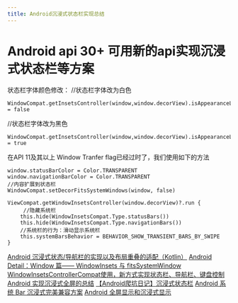 ```yaml
---
title: Android沉浸式状态栏实现总结
---
```



# Android api 30+ 可用新的api实现沉浸式状态栏等方案
状态栏字体颜色修改：
//状态栏字体改为白色
```
WindowCompat.getInsetsController(window,window.decorView).isAppearanceLightStatusBars = false
```
//状态栏字体改为黑色
```
WindowCompat.getInsetsController(window,window.decorView).isAppearanceLightStatusBars = true
```


在API 11及其以上 Window Tranfer flag已经过时了，我们使用如下的方法
```      
window.statusBarColor = Color.TRANSPARENT
window.navigationBarColor = Color.TRANSPARENT
//内容扩展到状态栏
WindowCompat.setDecorFitsSystemWindows(window, false)
​
ViewCompat.getWindowInsetsController(window.decorView)?.run {
     //隐藏系统栏
    this.hide(WindowInsetsCompat.Type.statusBars())
    this.hide(WindowInsetsCompat.Type.navigationBars())
    //系统栏的行为：滑动显示系统栏
    this.systemBarsBehavior = BEHAVIOR_SHOW_TRANSIENT_BARS_BY_SWIPE
}

```
[Android 沉浸式状态/导航栏的实现以及布局重叠的适配（Kotlin）](https://juejin.cn/post/7252231214529282085)
[Android Detail：Window 篇—— WindowInsets 与 fitsSystemWindow](https://juejin.cn/post/7038422081528135687#heading-28)
[WindowInsetsControllerCompat使用，新方式实现状态栏、导航栏、键盘控制](https://blog.csdn.net/StjunF/article/details/121840122)
[Android 实现沉浸式全屏的总结](https://juejin.cn/post/7139495545206210590)
[【Android爬坑日记】沉浸式状态栏](https://juejin.cn/post/7133619873376108558)
[Android 系统 Bar 沉浸式完美兼容方案](https://juejin.cn/post/7075578574362640421)
[Android 全屏显示和沉浸式显示](https://juejin.cn/post/7120815750880690190)